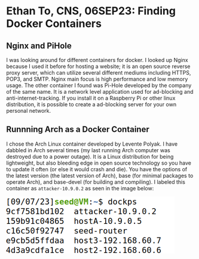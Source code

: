 # Ethan To, CNS, 06SEP23: Finding Docker Containers

## Nginx and PiHole
I was looking around for different containers for docker. I looked up Nginx because I used it before for hosting a website; it is an open source reverse proxy server, which can utilize several different mediums including HTTPS, POP3, and SMTP. Nginx main focus is high performance and low memory usage. The other container I found was Pi-Hole developed by the company of the same name. It is a network level application used for ad-blocking and anti-internet-tracking. If you install it on a Raspberry Pi or other linux distribution, it is possible to create a ad-blocking server for your own personal network.

## Runnning Arch as a Docker Container
I chose the Arch Linux container developed by Levente Polyak. I have dabbled in Arch several times (my last running Arch computer was destroyed due to a power outage). It is a Linux distribution for being lightweight, but also bleeding edge in open source technology so you have to update it often (or else it would crash and die). You have the options of the latest version (the latest version of Arch), base (for minimal packages to operate Arch), and base-devel (for building and compiling). I labeled this container as `attacker-10.9.0.2` as seen in the image below:

![alt-text](https://github.com/toethan777/To-CNS-Lab-2023/blob/main/HW2/Success.png)
